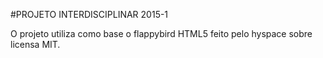 #PROJETO INTERDISCIPLINAR 2015-1

O projeto utiliza como base o flappybird HTML5 feito pelo hyspace sobre licensa MIT.
